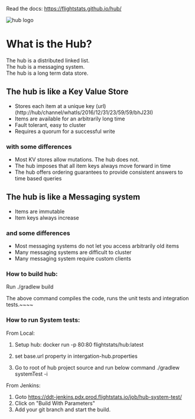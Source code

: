 Read the docs: https://flightstats.github.io/hub/

![hub logo](./docs/images/HubLogoSmall.png)

# What is the Hub? 

The hub is a distributed linked list.   
The hub is a messaging system.   
The hub is a long term data store.   

## The hub is like a Key Value Store 
* Stores each item at a unique key (url) (http://hub/channel/whatIs/2016/12/31/23/59/59/bhJ23I)
* Items are available for an arbitrarily long time
* Fault tolerant, easy to cluster
* Requires a quorum for a successful write 

### with some differences 
* Most KV stores allow mutations.  The hub does not.
* The hub imposes that all item keys always move forward in time
* The hub offers ordering guarantees to provide consistent answers to time based queries
 
## The hub is like a Messaging system
* Items are immutable
* Item keys always increase

### and some differences
* Most messaging systems do not let you access arbitrarily old items
* Many messaging systems are difficult to cluster
* Many messaging system require custom clients


### How to build hub:

Run ./gradlew build

The above command compiles the code, runs the unit tests and integration tests.~~~~


### How to run System tests:

From Local:

1) Setup hub:
    docker run -p 80:80 flightstats/hub:latest
   
2) set base.url property in intergation-hub.properties
    
3) Go to root of hub project source and run below command
   ./gradlew systemTest -i    
   
From Jenkins:

1) Goto https://ddt-jenkins.pdx.prod.flightstats.io/job/hub-system-test/ 
2) Click on "Build With Parameters" 
3) Add your git branch and start the build.

  
